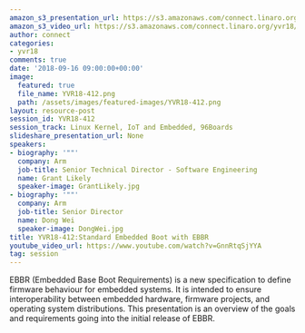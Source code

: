 ```yaml
---
amazon_s3_presentation_url: https://s3.amazonaws.com/connect.linaro.org/yvr18/presentations/yvr18-412.pdf
amazon_s3_video_url: https://s3.amazonaws.com/connect.linaro.org/yvr18/videos/yvr18-412.mp4
author: connect
categories:
- yvr18
comments: true
date: '2018-09-16 09:00:00+00:00'
image:
  featured: true
  file_name: YVR18-412.png
  path: /assets/images/featured-images/YVR18-412.png
layout: resource-post
session_id: YVR18-412
session_track: Linux Kernel, IoT and Embedded, 96Boards
slideshare_presentation_url: None
speakers:
- biography: '""'
  company: Arm
  job-title: Senior Technical Director - Software Engineering
  name: Grant Likely
  speaker-image: GrantLikely.jpg
- biography: '""'
  company: Arm
  job-title: Senior Director
  name: Dong Wei
  speaker-image: DongWei.jpg
title: YVR18-412:Standard Embedded Boot with EBBR
youtube_video_url: https://www.youtube.com/watch?v=GnnRtqSjYYA
tag: session
---
```


EBBR (Embedded Base Boot Requirements) is a new specification to define firmware behaviour for embedded systems. It is intended to ensure interoperability between embedded hardware, firmware projects, and operating system distributions.  This presentation is an overview of the
goals and requirements going into the initial release of EBBR.
